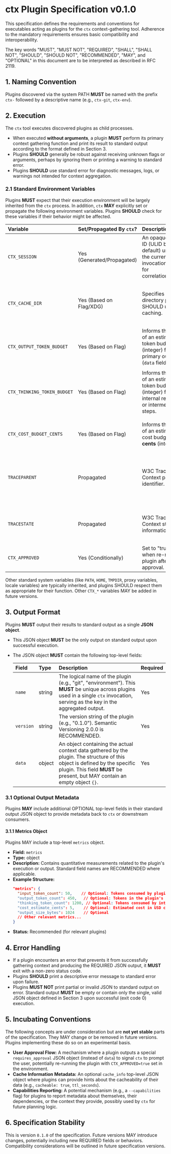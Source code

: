 # ctx Plugin Specification v0.1.0

This specification defines the requirements and conventions for executables acting as plugins for the `ctx` context-gathering tool. Adherence to the mandatory requirements ensures basic compatibility and interoperability.

The key words "MUST", "MUST NOT", "REQUIRED", "SHALL", "SHALL NOT", "SHOULD", "SHOULD NOT", "RECOMMENDED", "MAY", and "OPTIONAL" in this document are to be interpreted as described in RFC 2119.

## 1. Naming Convention

Plugins discovered via the system PATH **MUST** be named with the prefix `ctx-` followed by a descriptive name (e.g., `ctx-git`, `ctx-env`).

## 2. Execution

The `ctx` tool executes discovered plugins as child processes.

*   When executed **without arguments**, a plugin **MUST** perform its primary context gathering function and print its result to standard output according to the format defined in Section 3.
*   Plugins **SHOULD** generally be robust against receiving unknown flags or arguments, perhaps by ignoring them or printing a warning to standard error.
*   Plugins **SHOULD** use standard error for diagnostic messages, logs, or warnings not intended for context aggregation.

### 2.1 Standard Environment Variables

Plugins **MUST** expect that their execution environment will be largely inherited from the `ctx` process. In addition, `ctx` **MAY** explicitly set or propagate the following environment variables. Plugins **SHOULD** check for these variables if their behavior might be affected.

| Variable                       | Set/Propagated By `ctx`? | Description                                                                                                 | Notes                                                                                                        |
| :----------------------------- | :----------------------- | :---------------------------------------------------------------------------------------------------------- | :----------------------------------------------------------------------------------------------------------- |
| `CTX_SESSION`                  | Yes (Generated/Propagated)| An opaque string ID (ULID by default) unique to the current `ctx` invocation. Useful for correlation/logging. | `ctx` ensures this is set.                                                                                   |
| `CTX_CACHE_DIR`                | Yes (Based on Flag/XDG)  | Specifies the base directory plugins SHOULD use for caching.                                                | Set if `--cache-dir` used or XDG dir found. Plugins MAY disable caching if unset/unusable.             |
| `CTX_OUTPUT_TOKEN_BUDGET`      | Yes (Based on Flag)      | Informs the plugin of an estimated token budget (integer) for its primary output (`data` field).            | Set if `--output-token-budget > 0`. Interpretation of "token" is context-dependent.                       |
| `CTX_THINKING_TOKEN_BUDGET`    | Yes (Based on Flag)      | Informs the plugin of an estimated token budget (integer) for internal reasoning or intermediate steps.   | Set if `--thinking-token-budget > 0`. Useful for plugins that consume tokens internally.                   |
| `CTX_COST_BUDGET_CENTS`        | Yes (Based on Flag)      | Informs the plugin of an estimated cost budget in **USD cents** (integer).                                | Set if `--cost-budget > 0`. Plugin MAY attempt to stay within budget.                                      |
| `TRACEPARENT`                  | Propagated               | W3C Trace Context parent identifier.                                                                        | Propagated only if set in `ctx`'s environment. Instrumented plugins SHOULD respect this.                 |
| `TRACESTATE`                   | Propagated               | W3C Trace Context state information.                                                                        | Propagated only if set in `ctx`'s environment alongside `TRACEPARENT`.                                   |
| `CTX_APPROVED`                 | Yes (Conditionally)      | Set to "true" by `ctx` when re-running a plugin after user approval.                                      | Experimental: Part of the Incubating User Approval Flow.                                                      |

Other standard system variables (like `PATH`, `HOME`, `TMPDIR`, proxy variables, locale variables) are typically inherited, and plugins SHOULD respect them as appropriate for their function. Other `CTX_*` variables MAY be added in future versions.

## 3. Output Format

Plugins **MUST** output their results to standard output as a single **JSON object**.

*   This JSON object **MUST** be the only output on standard output upon successful execution.
*   The JSON object **MUST** contain the following top-level fields:

    | Field     | Type   | Description                                                                                                                                                                                           | Required |
    | :-------- | :----- | :---------------------------------------------------------------------------------------------------------------------------------------------------------------------------------------------------- | :------- |
    | `name`    | string | The logical name of the plugin (e.g., "git", "environment"). This **MUST** be unique across plugins used in a single `ctx` invocation, serving as the key in the aggregated output.                  | Yes      |
    | `version` | string | The version string of the plugin (e.g., "0.1.0"). Semantic Versioning 2.0.0 is RECOMMENDED.                                                                                                             | Yes      |
    | `data`    | object | An object containing the actual context data gathered by the plugin. The structure of this object is defined by the specific plugin. This field **MUST** be present, but MAY contain an empty object `{}`. | Yes      |

### 3.1 Optional Output Metadata

Plugins **MAY** include additional OPTIONAL top-level fields in their standard output JSON object to provide metadata back to `ctx` or downstream consumers.

#### 3.1.1 Metrics Object

Plugins MAY include a top-level `metrics` object.

*   **Field:** `metrics`
*   **Type:** object
*   **Description:** Contains quantitative measurements related to the plugin's execution or output. Standard field names are RECOMMENDED where applicable.
*   **Example Structure:**
    ```json
    "metrics": {
      "input_token_count": 50,    // Optional: Tokens consumed by plugin input/prompt
      "output_token_count": 450,   // Optional: Tokens in the plugin's 'data' output
      "thinking_token_count": 1200, // Optional: Tokens consumed by intermediate steps
      "cost_estimate_cents": 5,    // Optional: Estimated cost in USD cents
      "output_size_bytes": 1024    // Optional
      // Other relevant metrics...
    }
    ```
*   **Status:** Recommended (for relevant plugins)

## 4. Error Handling

*   If a plugin encounters an error that prevents it from successfully gathering context and producing the REQUIRED JSON output, it **MUST** exit with a non-zero status code.
*   Plugins **SHOULD** print a descriptive error message to standard error upon failure.
*   Plugins **MUST NOT** print partial or invalid JSON to standard output on error. Standard output **MUST** be empty or contain only the single, valid JSON object defined in Section 3 upon successful (exit code 0) execution.

## 5. Incubating Conventions

The following concepts are under consideration but are **not yet stable** parts of the specification. They MAY change or be removed in future versions. Plugins implementing these do so on an experimental basis.

*   **User Approval Flow:** A mechanism where a plugin outputs a special `requires_approval` JSON object (instead of `data`) to signal `ctx` to prompt the user, potentially re-running the plugin with `CTX_APPROVED=true` set in the environment.
*   **Cache Information Metadata:** An optional `cache_info` top-level JSON object where plugins can provide hints about the cacheability of their data (e.g., `cacheable: true`, `ttl_seconds`).
*   **Capabilities Reporting:** A potential mechanism (e.g., a `--capabilities` flag) for plugins to report metadata about themselves, their dependencies, or the context they provide, possibly used by `ctx` for future planning logic.

## 6. Specification Stability

This is version `0.1.0` of the specification. Future versions MAY introduce changes, potentially including new REQUIRED fields or behaviors. Compatibility considerations will be outlined in future specification versions.

